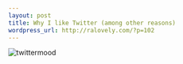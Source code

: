 ```yaml
--- 
layout: post
title: Why I like Twitter (among other reasons)
wordpress_url: http://ralovely.com/?p=102
---
```

![twittermood](http://ralovely.com-assets.s3.amazonaws.com/posts_images/twittermood.png "twittermood")
